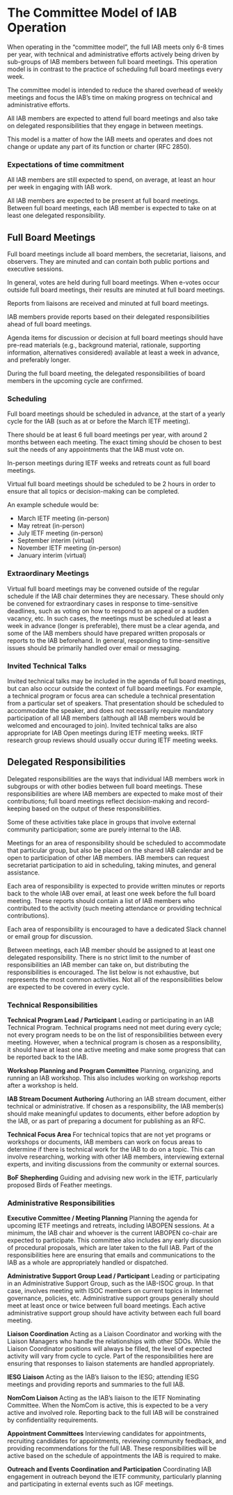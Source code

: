 # The Committee Model of IAB Operation

When operating in the “committee model”, the full IAB meets only 6-8 times per year,
with technical and administrative efforts actively being driven by sub-groups of IAB
members between full board meetings. This operation model is in contrast to the
practice of scheduling full board meetings every week.

The committee model is intended to reduce the shared overhead of weekly meetings and
focus the IAB’s time on making progress on technical and administrative efforts.

All IAB members are expected to attend full board meetings and also take on delegated
responsibilities that they engage in between meetings.

This model is a matter of how the IAB meets and operates and does not change or update
any part of its function or charter (RFC 2850). 

### Expectations of time commitment

All IAB members are still expected to spend, on average, at least an hour per week in
engaging with IAB work.

All IAB members are expected to be present at full board meetings. Between full board
meetings, each IAB member is expected to take on at least one delegated responsibility.

## Full Board Meetings

Full board meetings include all board members, the secretariat, liaisons, and observers.
They are minuted and can contain both public portions and executive sessions. 

In general, votes are held during full board meetings. When e-votes occur outside full
board meetings, their results are minuted at full board meetings.

Reports from liaisons are received and minuted at full board meetings.

IAB members provide reports based on their delegated responsibilities ahead of full
board meetings.

Agenda items for discussion or decision at full board meetings should have pre-read materials
(e.g., background material, rationale, supporting information, alternatives considered)
available at least a week in advance, and preferably longer.

During the full board meeting, the delegated responsibilities of board members in
the upcoming cycle are confirmed.

### Scheduling

Full board meetings should be scheduled in advance, at the start of a yearly cycle for
the IAB (such as at or before the March IETF meeting).

There should be at least 6 full board meetings per year, with around 2 months between
each meeting. The exact timing should be chosen to best suit the needs of any appointments
that the IAB must vote on. 

In-person meetings during IETF weeks and retreats count as full board meetings.

Virtual full board meetings should be scheduled to be 2 hours in order to ensure that
all topics or decision-making can be completed.

An example schedule would be:

* March IETF meeting (in-person)
* May retreat (in-person)
* July IETF meeting (in-person)
* September interim (virtual)
* November IETF meeting (in-person)
* January interim (virtual)

### Extraordinary Meetings

Virtual full board meetings may be convened outside of the regular schedule if the IAB chair
determines they are necessary. These should only be convened for extraordinary cases in
response to time-sensitive deadlines, such as voting on how to respond to an appeal or a sudden
vacancy, etc. In such cases, the meetings must be scheduled at least a week in advance (longer
is preferable), there must be a clear agenda, and some of the IAB members should
have prepared written proposals or reports to the IAB beforehand. In general, responding to
time-sensitive issues should be primarily handled over email or messaging.

### Invited Technical Talks

Invited technical talks may be included in the agenda of full board meetings, but can also
occur outside the context of full board meetings. For example, a technical program or focus
area can schedule a technical presentation from a particular set of speakers. That presentation
should be scheduled to accommodate the speaker, and does not necessarily require mandatory
participation of all IAB members (although all IAB members would be welcomed and encouraged to
join). Invited technical talks are also appropriate for IAB Open meetings during IETF meeting
weeks. IRTF research group reviews should usually occur during IETF meeting weeks. 

## Delegated Responsibilities

Delegated responsibilities are the ways that individual IAB members work in subgroups or with
other bodies between full board meetings. These responsibilities are where IAB members are
expected to make most of their contributions; full board meetings reflect decision-making
and record-keeping based on the output of these responsibilities. 

Some of these activities take place in groups that involve external community participation;
some are purely internal to the IAB.

Meetings for an area of responsibility should be scheduled to accommodate that particular
group, but also be placed on the shared IAB calendar and be open to participation of other
IAB members. IAB members can request secretariat participation to aid in scheduling, taking
minutes, and general assistance. 

Each area of responsibility is expected to provide written minutes or reports back to the
whole IAB over email, at least one week before the full board meeting. These reports should
contain a list of IAB members who contributed to the activity (such meeting attendance or
providing technical contributions).

Each area of responsibility is encouraged to have a dedicated Slack channel or email group
for discussion.

Between meetings, each IAB member should be assigned to at least one delegated responsibility.
There is no strict limit to the number of responsibilities an IAB member can take on, but
distributing the responsibilities is encouraged. The list below is not exhaustive, but represents
the most common activities. Not all of the responsibilities below are expected to be covered in
every cycle.

### Technical Responsibilities

**Technical Program Lead / Participant**
Leading or participating in an IAB Technical Program. Technical programs need not meet during
every cycle; not every program needs to be on the list of responsibilities between every meeting.
However, when a technical program is chosen as a responsibility, it should have at least one
active meeting and make some progress that can be reported back to the IAB. 

**Workshop Planning and Program Committee**
Planning, organizing, and running an IAB workshop. This also includes working on workshop reports
after a workshop is held.

**IAB Stream Document Authoring**
Authoring an IAB stream document, either technical or administrative. If chosen as a responsibility,
the IAB member(s) should make meaningful updates to documents, either before adoption by the IAB,
or as part of preparing a document for publishing as an RFC. 

**Technical Focus Area**
For technical topics that are not yet programs or workshops or documents, IAB members can work on
focus areas to determine if there is technical work for the IAB to do on a topic. This can involve
researching, working with other IAB members, interviewing external experts, and inviting discussions
from the community or external sources.

**BoF Shepherding**
Guiding and advising new work in the IETF, particularly proposed Birds of Feather meetings. 

### Administrative Responsibilities

**Executive Committee / Meeting Planning**
Planning the agenda for upcoming IETF meetings and retreats, including IABOPEN sessions. At a minimum,
the IAB chair and whoever is the current IABOPEN co-chair are expected to participate. This committee
also includes any early discussion of procedural proposals, which are later taken to the full IAB.
Part of the responsibilities here are ensuring that emails and communications to the IAB as a whole
are appropriately handled or dispatched.

**Administrative Support Group Lead / Participant**
Leading or participating in an Administrative Support Group, such as the IAB-ISOC group. In that case,
involves meeting with ISOC members on current topics in Internet governance, policies, etc.
Administrative support groups generally should meet at least once or twice between full board meetings.
Each active administrative support group should have activity between each full board meeting. 

**Liaison Coordination**
Acting as a Liaison Coordinator and working with the Liaison Managers who handle the relationships with
other SDOs. While the Liaison Coordinator positions will always be filled, the level of expected
activity will vary from cycle to cycle. Part of the responsibilities here are ensuring that responses
to liaison statements are handled appropriately. 

**IESG Liaison**
Acting as the IAB’s liaison to the IESG; attending IESG meetings and providing reports and summaries
to the full IAB.

**NomCom Liaison**
Acting as the IAB’s liaison to the IETF Nominating Committee. When the NomCom is active, this is
expected to be a very active and involved role. Reporting back to the full IAB will be constrained
by confidentiality requirements. 

**Appointment Committees**
Interviewing candidates for appointments, recruiting candidates for appointments, reviewing community
feedback, and providing recommendations for the full IAB. These responsibilities will be active based
on the schedule of appointments the IAB is required to make.

**Outreach and Events Coordination and Participation**
Coordinating IAB engagement in outreach beyond the IETF community, particularly planning and
participating in external events such as IGF meetings.
